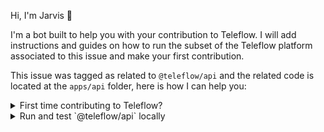 Hi, I'm Jarvis 🤖

I'm a bot built to help you with your contribution to Teleflow. 
I will add instructions and guides on how to run the subset of the Teleflow platform associated to this issue and make your first contribution.

This issue was tagged as related to `@teleflow/api` and the related code is located at the `apps/api` folder, here is how I can help you:

<details>
  <summary>First time contributing to Teleflow?</summary>

  If that's the first time you want to contribute to Teleflow here are a few simple steps to get you started:
  1. Fork the repository and clone your fork to your local machine.
  2. Install the dependencies using `npm run setup:project`.
  3. Create a new branch with the number of the issue, for example: `1454-fix-something-cool` and start contributing based on the [Contributing Guide](https://docs.teleflow.co/community/run-in-local-machine) or the short guide in the section below.
  4. Create a Pull request and follow the template of creation 
</details>

<details>
  <summary>Run and test `@teleflow/api` locally</summary>

  ### Run API in watch mode
  The easiest way to start the API is to run `npm run start:api` from the root of the repository

  ### Run API integration tests
  To validate your changes or simply to run the e2e tests run `npm run start:e2e:api`. All the e2e tests have the `.e2e.ts` suffix and usually are located near the controller files of each module.
</details>
